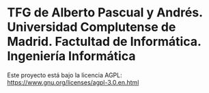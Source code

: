 # TFG de Alberto Pascual y Andrés. Universidad Complutense de Madrid. Factultad de Informática. Ingeniería Informática

Este proyecto está bajo la licencia AGPL: https://www.gnu.org/licenses/agpl-3.0.en.html
